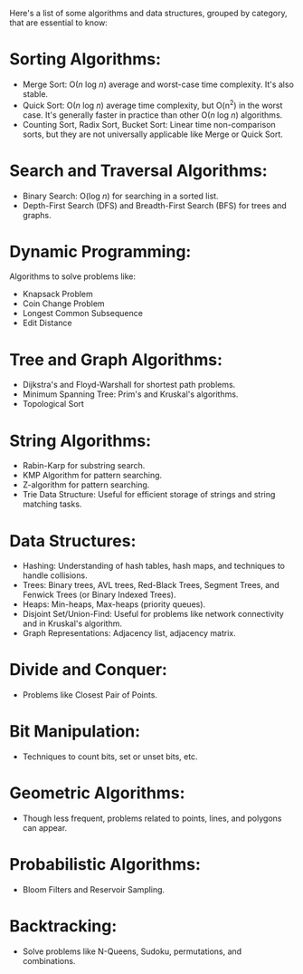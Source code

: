 Here's a list of some algorithms and data structures, grouped by category, that are essential to know:

# Sorting Algorithms:

- Merge Sort: O(*n* log *n*) average and worst-case time complexity. It's also stable.
- Quick Sort: O(*n* log *n*) average time complexity, but O(n<sup>2</sup>) in the worst case. It's generally faster in practice than other O(*n* log *n*) algorithms.
- Counting Sort, Radix Sort, Bucket Sort: Linear time non-comparison sorts, but they are not universally applicable like Merge or Quick Sort.

# Search and Traversal Algorithms:

- Binary Search: O(log *n*) for searching in a sorted list.
- Depth-First Search (DFS) and Breadth-First Search (BFS) for trees and graphs.

# Dynamic Programming:

Algorithms to solve problems like:
 - Knapsack Problem
 - Coin Change Problem
 - Longest Common Subsequence
 - Edit Distance

# Tree and Graph Algorithms:
- Dijkstra's and Floyd-Warshall for shortest path problems.
- Minimum Spanning Tree: Prim's and Kruskal's algorithms.
- Topological Sort

# String Algorithms:
- Rabin-Karp for substring search.
- KMP Algorithm for pattern searching.
- Z-algorithm for pattern searching.
- Trie Data Structure: Useful for efficient storage of strings and string matching tasks.

# Data Structures:

- Hashing: Understanding of hash tables, hash maps, and techniques to handle collisions.
- Trees: Binary trees, AVL trees, Red-Black Trees, Segment Trees, and Fenwick Trees (or Binary Indexed Trees).
- Heaps: Min-heaps, Max-heaps (priority queues).
- Disjoint Set/Union-Find: Useful for problems like network connectivity and in Kruskal's algorithm.
- Graph Representations: Adjacency list, adjacency matrix.

# Divide and Conquer:

- Problems like Closest Pair of Points.

# Bit Manipulation:

- Techniques to count bits, set or unset bits, etc.

# Geometric Algorithms:

- Though less frequent, problems related to points, lines, and polygons can appear.

# Probabilistic Algorithms:

- Bloom Filters and Reservoir Sampling.

# Backtracking:

- Solve problems like N-Queens, Sudoku, permutations, and combinations.